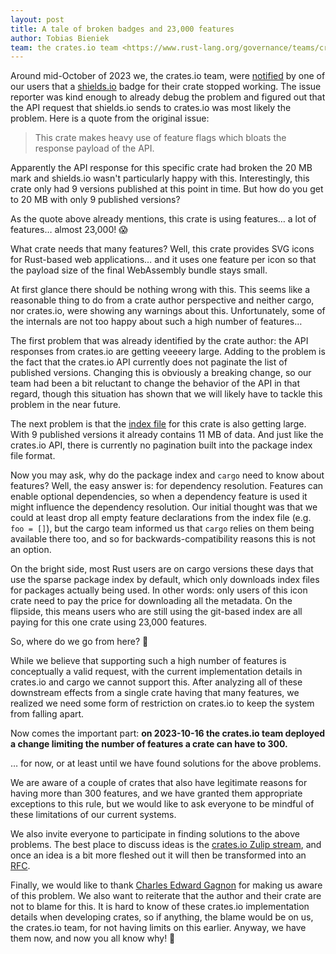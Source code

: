 ```yaml
---
layout: post
title: A tale of broken badges and 23,000 features
author: Tobias Bieniek
team: the crates.io team <https://www.rust-lang.org/governance/teams/crates-io>
---
```


Around mid-October of 2023 we, the crates.io team, were [notified](https://github.com/rust-lang/crates.io/issues/7269) by one of our users that a [shields.io](https://shields.io) badge for their crate stopped working. The issue reporter was kind enough to already debug the problem and figured out that the API request that shields.io sends to crates.io was most likely the problem. Here is a quote from the original issue:

> This crate makes heavy use of feature flags which bloats the response payload of the API.

Apparently the API response for this specific crate had broken the 20 MB mark and shields.io wasn't particularly happy with this. Interestingly, this crate only had 9 versions published at this point in time. But how do you get to 20 MB with only 9 published versions?

As the quote above already mentions, this crate is using features… a lot of features… almost 23,000! 😱

What crate needs that many features? Well, this crate provides SVG icons for Rust-based web applications… and it uses one feature per icon so that the payload size of the final WebAssembly bundle stays small.

At first glance there should be nothing wrong with this. This seems like a reasonable thing to do from a crate author perspective and neither cargo, nor crates.io, were showing any warnings about this. Unfortunately, some of the internals are not too happy about such a high number of features…

The first problem that was already identified by the crate author: the API responses from crates.io are getting veeeery large. Adding to the problem is the fact that the crates.io API currently does not paginate the list of published versions. Changing this is obviously a breaking change, so our team had been a bit reluctant to change the behavior of the API in that regard, though this situation has shown that we will likely have to tackle this problem in the near future.

The next problem is that the [index file](https://index.crates.io/ic/on/icondata) for this crate is also getting large. With 9 published versions it already contains 11 MB of data. And just like the crates.io API, there is currently no pagination built into the package index file format.

Now you may ask, why do the package index and `cargo` need to know about features? Well, the easy answer is: for dependency resolution. Features can enable optional dependencies, so when a dependency feature is used it might influence the dependency resolution. Our initial thought was that we could at least drop all empty feature declarations from the index file (e.g. `foo = []`), but the cargo team informed us that `cargo` relies on them being available there too, and so for backwards-compatibility reasons this is not an option.

On the bright side, most Rust users are on cargo versions these days that use the sparse package index by default, which only downloads index files for packages actually being used. In other words: only users of this icon crate need to pay the price for downloading all the metadata. On the flipside, this means users who are still using the git-based index are all paying for this one crate using 23,000 features.

So, where do we go from here? 🤔

While we believe that supporting such a high number of features is conceptually a valid request, with the current implementation details in crates.io and cargo we cannot support this. After analyzing all of these downstream effects from a single crate having that many features, we realized we need some form of restriction on crates.io to keep the system from falling apart.

Now comes the important part: **on 2023-10-16 the crates.io team deployed a change limiting the number of features a crate can have to 300.**

… for now, or at least until we have found solutions for the above problems.

We are aware of a couple of crates that also have legitimate reasons for having more than 300 features, and we have granted them appropriate exceptions to this rule, but we would like to ask everyone to be mindful of these limitations of our current systems.

We also invite everyone to participate in finding solutions to the above problems. The best place to discuss ideas is the [crates.io Zulip stream](https://rust-lang.zulipchat.com/#narrow/stream/318791-t-crates-io/), and once an idea is a bit more fleshed out it will then be transformed into an [RFC](https://github.com/rust-lang/rfcs/).

Finally, we would like to thank [Charles Edward Gagnon](https://github.com/Carlosted) for making us aware of this problem. We also want to reiterate that the author and their crate are not to blame for this. It is hard to know of these crates.io implementation details when developing crates, so if anything, the blame would be on us, the crates.io team, for not having limits on this earlier. Anyway, we have them now, and now you all know why! 👋
